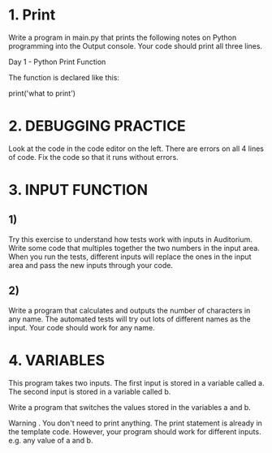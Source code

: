 # 1. Print
Write a program in main.py that prints the following notes on Python programming into the Output console. Your code should print all three lines.

Day 1 - Python Print Function

The function is declared like this:

print('what to print')

# 2. DEBUGGING PRACTICE
Look at the code in the code editor on the left. There are errors on all 4 lines of code. Fix the code so that it runs without errors.

# 3. INPUT FUNCTION
## 1)
Try this exercise to understand how tests work with inputs in Auditorium. Write some code that multiples together the two numbers in the input area. When you run the tests, different inputs will replace the ones in the input area and pass the new inputs through your code.

## 2)
Write a program that calculates and outputs the number of characters in any name. The automated tests will try out lots of different names as the input. Your code should work for any name.

# 4. VARIABLES
This program takes two inputs. The first input is stored in a variable called a. The second input is stored in a variable called b.

Write a program that switches the values stored in the variables a and b.

Warning . You don't need to print anything. The print statement is already in the template code. However, your program should work for different inputs. e.g. any value of a and b.

